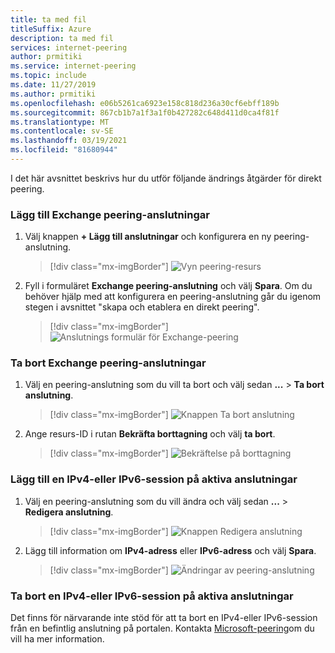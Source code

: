 ```yaml
---
title: ta med fil
titleSuffix: Azure
description: ta med fil
services: internet-peering
author: prmitiki
ms.service: internet-peering
ms.topic: include
ms.date: 11/27/2019
ms.author: prmitiki
ms.openlocfilehash: e06b5261ca6923e158c818d236a30cf6ebff189b
ms.sourcegitcommit: 867cb1b7a1f3a1f0b427282c648d411d0ca4f81f
ms.translationtype: MT
ms.contentlocale: sv-SE
ms.lasthandoff: 03/19/2021
ms.locfileid: "81680944"
---
```

I det här avsnittet beskrivs hur du utför följande ändrings åtgärder för direkt peering.

### <a name="add-exchange-peering-connections"></a>Lägg till Exchange peering-anslutningar

1. Välj knappen **+ Lägg till anslutningar** och konfigurera en ny peering-anslutning.
    > [!div class="mx-imgBorder"]
    > ![Vyn peering-resurs](../media/setup-exchange-modify-addconnection.png)
1. Fyll i formuläret **Exchange peering-anslutning** och välj **Spara**. Om du behöver hjälp med att konfigurera en peering-anslutning går du igenom stegen i avsnittet "skapa och etablera en direkt peering".
    > [!div class="mx-imgBorder"]
    > ![Anslutnings formulär för Exchange-peering](../media/setup-exchange-modify-savenewconnection.png)

### <a name="remove-exchange-peering-connections"></a>Ta bort Exchange peering-anslutningar

1. Välj en peering-anslutning som du vill ta bort och välj sedan **...**  >  **Ta bort anslutning**.
    > [!div class="mx-imgBorder"]
    > ![Knappen Ta bort anslutning](../media/setup-exchange-modify-deleteconnection.png)
1. Ange resurs-ID i rutan **Bekräfta borttagning** och välj **ta bort**.
    > [!div class="mx-imgBorder"]
    > ![Bekräftelse på borttagning](../media/setup-exchange-modify-deleteconnectionconfirm.png)

### <a name="add-an-ipv4-or-ipv6-session-on-active-connections"></a>Lägg till en IPv4-eller IPv6-session på aktiva anslutningar

1. Välj en peering-anslutning som du vill ändra och välj sedan **...**  >  **Redigera anslutning**.
    > [!div class="mx-imgBorder"]
    > ![Knappen Redigera anslutning](../media/setup-exchange-modify-editconnection.png)
1. Lägg till information om **IPv4-adress** eller **IPv6-adress** och välj **Spara**.
    > [!div class="mx-imgBorder"]
    > ![Ändringar av peering-anslutning](../media/setup-exchange-modify-editconnectionsettings.png)

### <a name="remove-an-ipv4-or-ipv6-session-on-active-connections"></a>Ta bort en IPv4-eller IPv6-session på aktiva anslutningar

Det finns för närvarande inte stöd för att ta bort en IPv4-eller IPv6-session från en befintlig anslutning på portalen. Kontakta [Microsoft-peering](mailto:peeringexperience@microsoft.com)om du vill ha mer information.